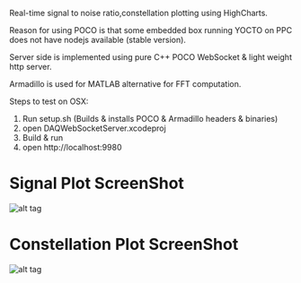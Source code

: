 Real-time signal to noise ratio,constellation plotting using HighCharts.

Reason for using POCO is that some embedded box running YOCTO on PPC does not have nodejs available (stable version). 

Server side is implemented using pure C++ POCO WebSocket & light weight http server.

Armadillo is used for MATLAB alternative for FFT computation.

Steps to test on OSX:

1. Run setup.sh (Builds & installs POCO & Armadillo headers & binaries)
2. open DAQWebSocketServer.xcodeproj
3. Build & run
4. open http://localhost:9980

Signal Plot ScreenShot
======================
![alt tag](https://github.com/boeyeb/NetworkDeck/blob/master/signal.png)

Constellation Plot ScreenShot
======================
![alt tag](https://github.com/boeyeb/NetworkDeck/blob/master/constellation.png)


